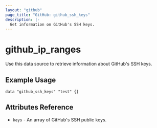 ```yaml
---
layout: "github"
page_title: "GitHub: github_ssh_keys"
description: |-
  Get information on GitHub's SSH keys.
---
```


# github_ip_ranges

Use this data source to retrieve information about GitHub's SSH keys.

## Example Usage

```hcl
data "github_ssh_keys" "test" {}
```

## Attributes Reference

 * `keys` - An array of GitHub's SSH public keys.
